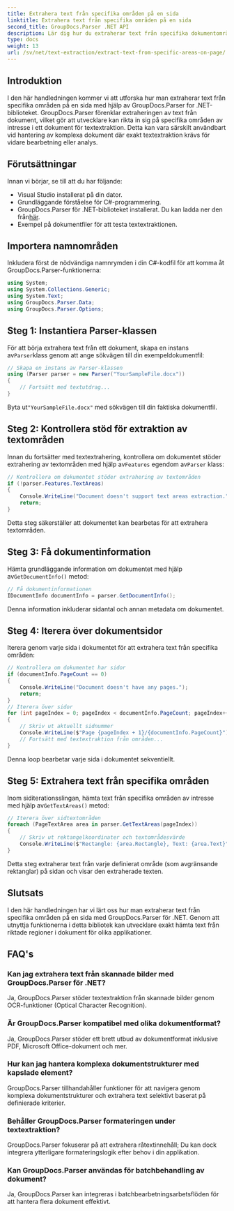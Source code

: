 ```yaml
---
title: Extrahera text från specifika områden på en sida
linktitle: Extrahera text från specifika områden på en sida
second_title: GroupDocs.Parser .NET API
description: Lär dig hur du extraherar text från specifika dokumentområden med GroupDocs.Parser för .NET. Riktad och exakt textextraktion för dina applikationer.
type: docs
weight: 13
url: /sv/net/text-extraction/extract-text-from-specific-areas-on-page/
---
```

## Introduktion
I den här handledningen kommer vi att utforska hur man extraherar text från specifika områden på en sida med hjälp av GroupDocs.Parser for .NET-biblioteket. GroupDocs.Parser förenklar extraheringen av text från dokument, vilket gör att utvecklare kan rikta in sig på specifika områden av intresse i ett dokument för textextraktion. Detta kan vara särskilt användbart vid hantering av komplexa dokument där exakt textextraktion krävs för vidare bearbetning eller analys.
## Förutsättningar
Innan vi börjar, se till att du har följande:
- Visual Studio installerat på din dator.
- Grundläggande förståelse för C#-programmering.
- GroupDocs.Parser för .NET-biblioteket installerat. Du kan ladda ner den från[här](https://releases.groupdocs.com/parser/net/).
- Exempel på dokumentfiler för att testa textextraktionen.
## Importera namnområden
Inkludera först de nödvändiga namnrymden i din C#-kodfil för att komma åt GroupDocs.Parser-funktionerna:
```csharp
using System;
using System.Collections.Generic;
using System.Text;
using GroupDocs.Parser.Data;
using GroupDocs.Parser.Options;
```
## Steg 1: Instantiera Parser-klassen
 För att börja extrahera text från ett dokument, skapa en instans av`Parser`klass genom att ange sökvägen till din exempeldokumentfil:
```csharp
// Skapa en instans av Parser-klassen
using (Parser parser = new Parser("YourSampleFile.docx"))
{
    // Fortsätt med textutdrag...
}
```
 Byta ut`"YourSampleFile.docx"` med sökvägen till din faktiska dokumentfil.
## Steg 2: Kontrollera stöd för extraktion av textområden
 Innan du fortsätter med textextrahering, kontrollera om dokumentet stöder extrahering av textområden med hjälp av`Features` egendom av`Parser` klass:
```csharp
// Kontrollera om dokumentet stöder extrahering av textområden
if (!parser.Features.TextAreas)
{
    Console.WriteLine("Document doesn't support text areas extraction.");
    return;
}
```
Detta steg säkerställer att dokumentet kan bearbetas för att extrahera textområden.
## Steg 3: Få dokumentinformation
 Hämta grundläggande information om dokumentet med hjälp av`GetDocumentInfo()` metod:
```csharp
// Få dokumentinformationen
IDocumentInfo documentInfo = parser.GetDocumentInfo();
```
Denna information inkluderar sidantal och annan metadata om dokumentet.
## Steg 4: Iterera över dokumentsidor
Iterera genom varje sida i dokumentet för att extrahera text från specifika områden:
```csharp
// Kontrollera om dokumentet har sidor
if (documentInfo.PageCount == 0)
{
    Console.WriteLine("Document doesn't have any pages.");
    return;
}
// Iterera över sidor
for (int pageIndex = 0; pageIndex < documentInfo.PageCount; pageIndex++)
{
    // Skriv ut aktuellt sidnummer
    Console.WriteLine($"Page {pageIndex + 1}/{documentInfo.PageCount}");
    // Fortsätt med textextraktion från områden...
}
```
Denna loop bearbetar varje sida i dokumentet sekventiellt.
## Steg 5: Extrahera text från specifika områden
Inom siditerationsslingan, hämta text från specifika områden av intresse med hjälp av`GetTextAreas()` metod:
```csharp
// Iterera över sidtextområden
foreach (PageTextArea area in parser.GetTextAreas(pageIndex))
{
    // Skriv ut rektangelkoordinater och textområdesvärde
    Console.WriteLine($"Rectangle: {area.Rectangle}, Text: {area.Text}");
}
```
Detta steg extraherar text från varje definierat område (som avgränsande rektanglar) på sidan och visar den extraherade texten.
## Slutsats
I den här handledningen har vi lärt oss hur man extraherar text från specifika områden på en sida med GroupDocs.Parser för .NET. Genom att utnyttja funktionerna i detta bibliotek kan utvecklare exakt hämta text från riktade regioner i dokument för olika applikationer.

## FAQ's
### Kan jag extrahera text från skannade bilder med GroupDocs.Parser för .NET?
Ja, GroupDocs.Parser stöder textextraktion från skannade bilder genom OCR-funktioner (Optical Character Recognition).
### Är GroupDocs.Parser kompatibel med olika dokumentformat?
Ja, GroupDocs.Parser stöder ett brett utbud av dokumentformat inklusive PDF, Microsoft Office-dokument och mer.
### Hur kan jag hantera komplexa dokumentstrukturer med kapslade element?
GroupDocs.Parser tillhandahåller funktioner för att navigera genom komplexa dokumentstrukturer och extrahera text selektivt baserat på definierade kriterier.
### Behåller GroupDocs.Parser formateringen under textextraktion?
GroupDocs.Parser fokuserar på att extrahera råtextinnehåll; Du kan dock integrera ytterligare formateringslogik efter behov i din applikation.
### Kan GroupDocs.Parser användas för batchbehandling av dokument?
Ja, GroupDocs.Parser kan integreras i batchbearbetningsarbetsflöden för att hantera flera dokument effektivt.